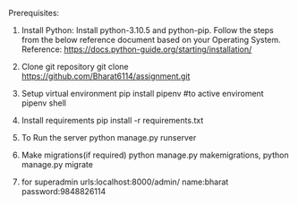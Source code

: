Prerequisites:
1. Install Python:
Install python-3.10.5 and python-pip. Follow the steps from the below reference document based on your Operating System. Reference: https://docs.python-guide.org/starting/installation/

2. Clone git repository
git clone https://github.com/Bharat6114/assignment.git
3. Setup virtual environment
pip install pipenv 
#to active enviroment
pipenv shell

4. Install requirements
pip install -r requirements.txt
5. To Run the server
python manage.py runserver

6. Make migrations(if required)
python manage.py makemigrations,
python manage.py migrate

7. for superadmin
urls:localhost:8000/admin/
name:bharat
password:9848826114
